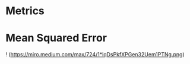# Metrics


# Mean Squared Error



! (https://miro.medium.com/max/724/1*lqDsPkfXPGen32Uem1PTNg.png)
